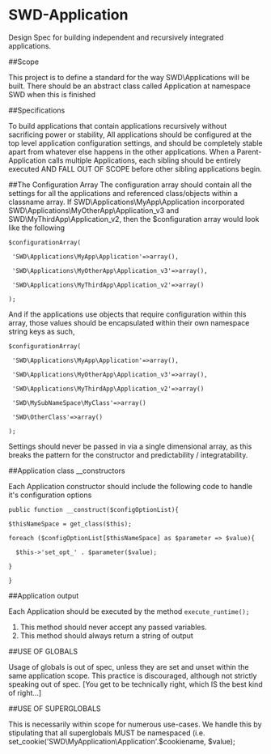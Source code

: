# SWD-Application
Design Spec for building independent and recursively integrated applications. 

##Scope

This project is to define a standard for the way SWD\Applications will be built. There should be an abstract class called Application at namespace SWD when this is finished

##Specifications

To build applications that contain applications recursively without sacrificing power or stability, All applications should be configured at the top level application configuration settings, and should be completely stable apart from whatever else happens in the other applications. When a Parent-Application calls multiple Applications, each sibling should be entirely executed AND FALL OUT OF SCOPE before other sibling applications begin.

##The Configuration Array
The configuration array should contain all the settings for all the applications and referenced class/objects within a classname array.
If SWD\Applications\MyApp\Application incorporated SWD\Applications\MyOtherApp\Application_v3 and SWD\MyThirdApp\Application_v2, then the $configuration array would look like the following 

`$configurationArray( `

     'SWD\Applications\MyApp\Application'=>array(), 
     
     'SWD\Applications\MyOtherApp\Application_v3'=>array(), 
     
     'SWD\Applications\MyThirdApp\Application_v2'=>array()
     
`);`

And if the applications use objects that require configuration within this array, those values should be encapsulated within their own namespace string keys as such,

`$configurationArray(`

     'SWD\Applications\MyApp\Application'=>array(), 
     
     'SWD\Applications\MyOtherApp\Application_v3'=>array(), 
     
     'SWD\Applications\MyThirdApp\Application_v2'=>array()
     
     'SWD\MySubNameSpace\MyClass'=>array()
     
     'SWD\OtherClass'=>array()
     
`);`

Settings should never be passed in via a single dimensional array, as this breaks the pattern for the constructor and predictability / integratability.

##Application class __constructors

Each Application constructor should include the following code to handle it's configuration options

`public function __construct($configOptionList){`

    $thisNameSpace = get_class($this);
    
    foreach ($configOptionList[$thisNameSpace] as $parameter => $value){
    
      $this->'set_opt_' . $parameter($value);
        
    }
    
`}`

##Application output

Each Application should be executed by the method `execute_runtime();` 

1. This method should never accept any passed variables. 
2. This method should always return a string of output



##USE OF GLOBALS

Usage of globals is out of spec, unless they are set and unset within the same application scope. This practice is discouraged, although not strictly speaking out of spec. [You get to be technically right, which IS the best kind of right...]

##USE OF SUPERGLOBALS

This is necessarily within scope for numerous use-cases. We handle this by stipulating that all superglobals MUST be namespaced  (i.e. set_cookie('SWD\MyApplication\Application'.$cookiename, $value);

